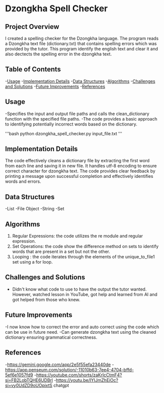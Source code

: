 # Dzongkha Spell Checker

## Project Overview
I created a spelling checker for the Dzongkha language. The program reads a Dzongkha text file (dictionary.txt) that contains spelling errors which was provided by the tutor. This program identify the english text and clear it and also dectects the spelling error in the dzongkha text.

## Table of Contents
-[Usage](#usage)
-[Implementation Details](#implementation-details)
-[Data Structures](#data-structures)
-[Algorithms](#algorithms)
-[Challenges and Solutions](#challenges-and-solutions)
-[Future Improvements](#future-improvements)
-[References](#references)

## Usage
-Specifies the input and output file paths and calls the clean_dictionary function with the specified file paths.
-The code provides a basic approach to identifying potentially incorrect words based on the dictionary. 

'''bash
python dzongkha_spell_checker.py input_file.txt
'''

## Implementation Details
The code effectively cleans a dictionary file by extracting the first word from each line and saving it in new file. It handles utf-8 encoding to ensure correct character for dzongkha text.
The code provides clear feedback by printing a message upon successful completion and effectively identifies words and errors.

## Data Structures
-List
-File Object
-String
-Set

## Algorithms
1. Regular Expressions: the code utilizes the re module and regular expression.
2. Set Operations: the code show the difference method on sets to identify words that are present in a set but not the other.
3. Looping : the code iterates through the elements of the unique_to_file1 set using a for loop.
 

## Challenges and Solutions
- Didn't know what code to use to have the output the tutor wanted. However, watched lesson in YouTube, got help and learned from AI and got helped from those who knew.

## Future Improvements
-I now know how to correct the error and auto correct using the code which can be use in future need.
-Can generate dzongkha text using the cleaned dictionary ensuring grammatical correctness.

## References
-https://gemini.google.com/app/2e5f55efa23440de
-https://app.penseum.com/solution/-11010b63-7ee4-4704-bffd-5ef6e1057fd9
-https://youtube.com/shorts/zaKrIcCtmF4?si=FB2LobTQHE6UDBrl
-https://youtu.be/IYIJmZhEiOc?si=vy0UdZD9oUOpixtS
chatgpt

